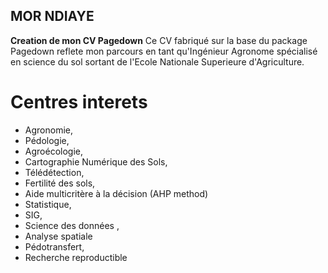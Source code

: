 ## MOR NDIAYE
**Creation de mon CV Pagedown**
Ce CV fabriqué sur la base  du package Pagedown reflete mon parcours en tant qu'Ingénieur Agronome spécialisé en science du sol sortant de l'Ecole Nationale Superieure d'Agriculture.
# Centres interets
- Agronomie, 
- Pédologie, 
- Agroécologie, 
- Cartographie Numérique des Sols, 
- Télédétection,
- Fertilité des sols, 
- Aide multicritère à la décision (AHP method)
- Statistique, 
- SIG, 
- Science des  données , 
- Analyse spatiale
- Pédotransfert, 
- Recherche reproductible 
